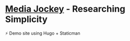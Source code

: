 # [Media Jockey](https://mediajocokey.org) - Researching Simplicity
⚡️ Demo site using Hugo + Staticman
